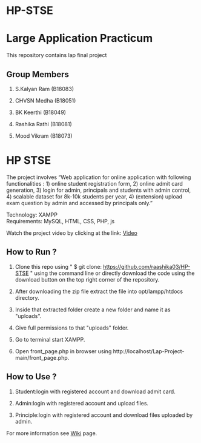 # HP-STSE
# Large Application Practicum 
This repository contains lap final project
## Group Members
1. S.Kalyan Ram (B18083)

2. CHVSN Medha (B18051)

3. BK Keerthi (B18049)

4. Rashika Rathi (B18081)

5. Mood Vikram (B18073)

# HP STSE
The project involves  “Web application for online application with following functionalities : 1) online student registration form, 2) online admit card generation, 3) login for admin, principals and students with admin control, 4) scalable dataset for 8k-10k students per year, 4) (extension) upload exam question by admin and accessed by principals only.”

Technology: XAMPP\
Requirements: MySQL, HTML, CSS, PHP, js

Watch the project video by clicking at the link:
[Video](https://www.youtube.com/watch?v=cBosgEEA--Y)

## How to Run ?
1. Clone this repo using " $ git clone: https://github.com/raashika03/HP-STSE " using the command line or directly download the code using the download button on                     the top right corner of the repository.

2. After downloading the zip file extract the file into opt/lampp/htdocs directory. 

3. Inside that extracted folder create a new folder and name it as "uploads". 

4. Give full permissions to that "uploads" folder.

5. Go to terminal start XAMPP.

6. Open front_page.php in browser using http://localhost/Lap-Project-main/front_page.php.



## How to Use ?
1. Student:login with registered account and download admit card.

2. Admin:login with registered account and upload files.

3. Principle:login with registered account and download files uploaded by admin.

For more information see [Wiki](https://github.com/vikrammood/Lap-Project/wiki) page.

